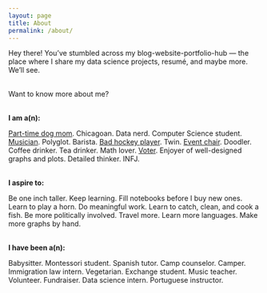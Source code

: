 ```yaml
---
layout: page
title: About
permalink: /about/
---
```


Hey there! You’ve stumbled across my blog-website-portfolio-hub — the place where I share my data science projects, resumé, and maybe more. We’ll see. 

<br>
Want to know more about me?
<br><br>

**I am a(n):**

[Part-time dog mom](https://www.instagram.com/bigheadroshi/). Chicagoan. Data nerd. Computer Science student. [Musician](http://thekelsontwins.com/). Polyglot. Barista. [Bad hockey player](https://www.instagram.com/macwomenshockey/). Twin. [Event chair](https://themacweekly.com/75980/news/naming-hate-to-tackle-education-awareness-and-action/). Doodler. Coffee drinker. Tea drinker. Math lover. [Voter](https://www.usa.gov/register-to-vote). Enjoyer of well-designed graphs and plots. Detailed thinker. INFJ. 
<br><br>

**I aspire to:**

Be one inch taller. Keep learning. Fill notebooks before I buy new ones. Learn to play a horn. Do meaningful work. Learn to catch, clean, and cook a fish. Be more politically involved. Travel more. Learn more languages. Make more graphs by hand.
<br><br>

**I have been a(n):**

Babysitter. Montessori student. Spanish tutor. Camp counselor. Camper. Immigration law intern. Vegetarian. Exchange student. Music teacher. Volunteer. Fundraiser. Data science intern. Portuguese instructor.
